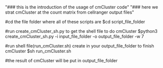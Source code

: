 "### this is the introduction of the usage of cmCluster code" 
"### here we strat cmCluster at the count matrix from cellranger output files"

#cd the file folder where all of these scripts are
$cd script_file_folder

#run create_cmCluster_sh.py to get the shell file to do cmCluster
$python3 create_cmCluster_sh.py -i input_file_folder -o output_file_folder -w 7

#run shell file(run_cmCluster.sh) create in your output_file_folder to finish cmCluster
$sh run_cmCluster.sh

#the result of cmCluster will be put in output_file_folder
